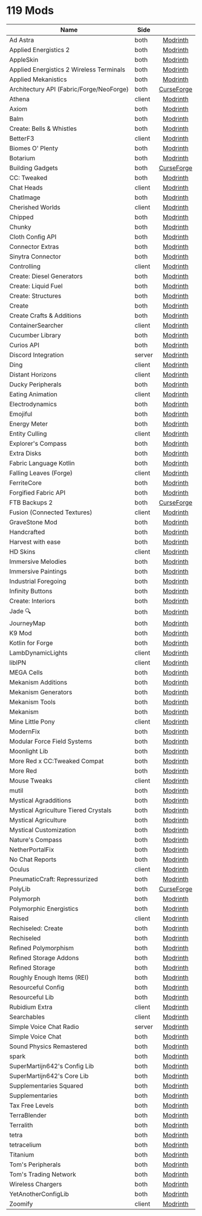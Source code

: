 # 119 Mods

|Name|Side||
|---|---|:-:|
|Ad Astra|both|[Modrinth](https://modrinth.com/mod/ad-astra)|
|Applied Energistics 2|both|[Modrinth](https://modrinth.com/mod/ae2)|
|AppleSkin|both|[Modrinth](https://modrinth.com/mod/appleskin)|
|Applied Energistics 2 Wireless Terminals|both|[Modrinth](https://modrinth.com/mod/applied-energistics-2-wireless-terminals)|
|Applied Mekanistics|both|[Modrinth](https://modrinth.com/mod/applied-mekanistics)|
|Architectury API (Fabric/Forge/NeoForge)|both|[CurseForge](https://www.curseforge.com/minecraft/mc-mods/architectury-api)|
|Athena|client|[Modrinth](https://modrinth.com/mod/athena-ctm)|
|Axiom|both|[Modrinth](https://modrinth.com/mod/axiom)|
|Balm|both|[Modrinth](https://modrinth.com/mod/balm)|
|Create: Bells & Whistles|both|[Modrinth](https://modrinth.com/mod/bellsandwhistles)|
|BetterF3|client|[Modrinth](https://modrinth.com/mod/betterf3)|
|Biomes O' Plenty|both|[Modrinth](https://modrinth.com/mod/biomes-o-plenty)|
|Botarium|both|[Modrinth](https://modrinth.com/mod/botarium)|
|Building Gadgets|both|[CurseForge](https://www.curseforge.com/minecraft/mc-mods/building-gadgets)|
|CC: Tweaked|both|[Modrinth](https://modrinth.com/mod/cc-tweaked)|
|Chat Heads|client|[Modrinth](https://modrinth.com/mod/chat-heads)|
|ChatImage|both|[Modrinth](https://modrinth.com/mod/chatimage)|
|Cherished Worlds|client|[Modrinth](https://modrinth.com/mod/cherished-worlds)|
|Chipped|both|[Modrinth](https://modrinth.com/mod/chipped)|
|Chunky|both|[Modrinth](https://modrinth.com/mod/chunky)|
|Cloth Config API|both|[Modrinth](https://modrinth.com/mod/cloth-config)|
|Connector Extras|both|[Modrinth](https://modrinth.com/mod/connector-extras)|
|Sinytra Connector|both|[Modrinth](https://modrinth.com/mod/connector)|
|Controlling|client|[Modrinth](https://modrinth.com/mod/controlling)|
|Create: Diesel Generators|both|[Modrinth](https://modrinth.com/mod/create-diesel-generators)|
|Create: Liquid Fuel|both|[Modrinth](https://modrinth.com/mod/create-liquid-fuel)|
|Create: Structures|both|[Modrinth](https://modrinth.com/mod/create-structures)|
|Create|both|[Modrinth](https://modrinth.com/mod/create)|
|Create Crafts & Additions|both|[Modrinth](https://modrinth.com/mod/createaddition)|
|ContainerSearcher|client|[Modrinth](https://modrinth.com/mod/csearcher)|
|Cucumber Library|both|[Modrinth](https://modrinth.com/mod/cucumber)|
|Curios API|both|[Modrinth](https://modrinth.com/mod/curios)|
|Discord Integration|server|[Modrinth](https://modrinth.com/mod/dcintegration)|
|Ding|client|[Modrinth](https://modrinth.com/mod/ding)|
|Distant Horizons|client|[Modrinth](https://modrinth.com/mod/distanthorizons)|
|Ducky Peripherals|both|[Modrinth](https://modrinth.com/mod/ducky-periphs)|
|Eating Animation|client|[Modrinth](https://modrinth.com/mod/eating-animation)|
|Electrodynamics|both|[Modrinth](https://modrinth.com/mod/electrodynamics)|
|Emojiful|both|[Modrinth](https://modrinth.com/mod/emojiful)|
|Energy Meter|both|[Modrinth](https://modrinth.com/mod/energymeter)|
|Entity Culling|client|[Modrinth](https://modrinth.com/mod/entityculling)|
|Explorer's Compass|both|[Modrinth](https://modrinth.com/mod/explorers-compass)|
|Extra Disks|both|[Modrinth](https://modrinth.com/mod/extra-disks)|
|Fabric Language Kotlin|both|[Modrinth](https://modrinth.com/mod/fabric-language-kotlin)|
|Falling Leaves (Forge)|client|[Modrinth](https://modrinth.com/mod/fallingleavesforge)|
|FerriteCore|both|[Modrinth](https://modrinth.com/mod/ferrite-core)|
|Forgified Fabric API|both|[Modrinth](https://modrinth.com/mod/forgified-fabric-api)|
|FTB Backups 2|both|[CurseForge](https://www.curseforge.com/minecraft/mc-mods/ftb-backups-2)|
|Fusion (Connected Textures)|client|[Modrinth](https://modrinth.com/mod/fusion-connected-textures)|
|GraveStone Mod|both|[Modrinth](https://modrinth.com/mod/gravestone-mod)|
|Handcrafted|both|[Modrinth](https://modrinth.com/mod/handcrafted)|
|Harvest with ease|both|[Modrinth](https://modrinth.com/mod/harvest-with-ease)|
|HD Skins|client|[Modrinth](https://modrinth.com/mod/hd-skins)|
|Immersive Melodies|both|[Modrinth](https://modrinth.com/mod/immersive-melodies)|
|Immersive Paintings|both|[Modrinth](https://modrinth.com/mod/immersive-paintings)|
|Industrial Foregoing|both|[Modrinth](https://modrinth.com/mod/industrial-foregoing)|
|Infinity Buttons|both|[Modrinth](https://modrinth.com/mod/infinitybuttons)|
|Create: Interiors|both|[Modrinth](https://modrinth.com/mod/interiors)|
|Jade 🔍|both|[Modrinth](https://modrinth.com/mod/jade)|
|JourneyMap|both|[Modrinth](https://modrinth.com/mod/journeymap)|
|K9 Mod|both|[Modrinth](https://modrinth.com/mod/k9-mod)|
|Kotlin for Forge|both|[Modrinth](https://modrinth.com/mod/kotlin-for-forge)|
|LambDynamicLights|client|[Modrinth](https://modrinth.com/mod/lambdynamiclights)|
|libIPN|client|[Modrinth](https://modrinth.com/mod/libipn)|
|MEGA Cells|both|[Modrinth](https://modrinth.com/mod/mega)|
|Mekanism Additions|both|[Modrinth](https://modrinth.com/mod/mekanism-additions)|
|Mekanism Generators|both|[Modrinth](https://modrinth.com/mod/mekanism-generators)|
|Mekanism Tools|both|[Modrinth](https://modrinth.com/mod/mekanism-tools)|
|Mekanism|both|[Modrinth](https://modrinth.com/mod/mekanism)|
|Mine Little Pony|client|[Modrinth](https://modrinth.com/mod/mine-little-pony)|
|ModernFix|both|[Modrinth](https://modrinth.com/mod/modernfix)|
|Modular Force Field Systems|both|[Modrinth](https://modrinth.com/mod/modular-force-field-systems)|
|Moonlight Lib|both|[Modrinth](https://modrinth.com/mod/moonlight)|
|More Red x CC:Tweaked Compat|both|[Modrinth](https://modrinth.com/mod/more-red-x-cc-tweaked-compat)|
|More Red|both|[Modrinth](https://modrinth.com/mod/more-red)|
|Mouse Tweaks|client|[Modrinth](https://modrinth.com/mod/mouse-tweaks)|
|mutil|both|[Modrinth](https://modrinth.com/mod/mutil)|
|Mystical Agradditions|both|[Modrinth](https://modrinth.com/mod/mystical-agradditions)|
|Mystical Agriculture Tiered Crystals|both|[Modrinth](https://modrinth.com/mod/mystical-agriculture-tiered-crystals)|
|Mystical Agriculture|both|[Modrinth](https://modrinth.com/mod/mystical-agriculture)|
|Mystical Customization|both|[Modrinth](https://modrinth.com/mod/mystical-customization)|
|Nature's Compass|both|[Modrinth](https://modrinth.com/mod/natures-compass)|
|NetherPortalFix|both|[Modrinth](https://modrinth.com/mod/netherportalfix)|
|No Chat Reports|both|[Modrinth](https://modrinth.com/mod/no-chat-reports)|
|Oculus|client|[Modrinth](https://modrinth.com/mod/oculus)|
|PneumaticCraft: Repressurized|both|[Modrinth](https://modrinth.com/mod/pneumaticcraft-repressurized)|
|PolyLib|both|[CurseForge](https://www.curseforge.com/minecraft/mc-mods/polylib)|
|Polymorph|both|[Modrinth](https://modrinth.com/mod/polymorph)|
|Polymorphic Energistics|both|[Modrinth](https://modrinth.com/mod/polymorphic-energistics)|
|Raised|client|[Modrinth](https://modrinth.com/mod/raised)|
|Rechiseled: Create|both|[Modrinth](https://modrinth.com/mod/rechiseled-create)|
|Rechiseled|both|[Modrinth](https://modrinth.com/mod/rechiseled)|
|Refined Polymorphism|both|[Modrinth](https://modrinth.com/mod/refined-polymorphism)|
|Refined Storage Addons|both|[Modrinth](https://modrinth.com/mod/refined-storage-addons)|
|Refined Storage|both|[Modrinth](https://modrinth.com/mod/refined-storage)|
|Roughly Enough Items (REI)|both|[Modrinth](https://modrinth.com/mod/rei)|
|Resourceful Config|both|[Modrinth](https://modrinth.com/mod/resourceful-config)|
|Resourceful Lib|both|[Modrinth](https://modrinth.com/mod/resourceful-lib)|
|Rubidium Extra|client|[Modrinth](https://modrinth.com/mod/rubidium-extra)|
|Searchables|client|[Modrinth](https://modrinth.com/mod/searchables)|
|Simple Voice Chat Radio|server|[Modrinth](https://modrinth.com/mod/simple-voice-chat-radio)|
|Simple Voice Chat|both|[Modrinth](https://modrinth.com/mod/simple-voice-chat)|
|Sound Physics Remastered|both|[Modrinth](https://modrinth.com/mod/sound-physics-remastered)|
|spark|both|[Modrinth](https://modrinth.com/mod/spark)|
|SuperMartijn642's Config Lib|both|[Modrinth](https://modrinth.com/mod/supermartijn642s-config-lib)|
|SuperMartijn642's Core Lib|both|[Modrinth](https://modrinth.com/mod/supermartijn642s-core-lib)|
|Supplementaries Squared|both|[Modrinth](https://modrinth.com/mod/supplementaries-squared)|
|Supplementaries|both|[Modrinth](https://modrinth.com/mod/supplementaries)|
|Tax Free Levels|both|[Modrinth](https://modrinth.com/mod/tax-free-levels)|
|TerraBlender|both|[Modrinth](https://modrinth.com/mod/terrablender)|
|Terralith|both|[Modrinth](https://modrinth.com/mod/terralith)|
|tetra|both|[Modrinth](https://modrinth.com/mod/tetra)|
|tetracelium|both|[Modrinth](https://modrinth.com/mod/tetracelium)|
|Titanium|both|[Modrinth](https://modrinth.com/mod/titanium)|
|Tom's Peripherals|both|[Modrinth](https://modrinth.com/mod/toms-peripherals)|
|Tom's Trading Network|both|[Modrinth](https://modrinth.com/mod/toms-trading-network)|
|Wireless Chargers|both|[Modrinth](https://modrinth.com/mod/wireless-chargers)|
|YetAnotherConfigLib|both|[Modrinth](https://modrinth.com/mod/yacl)|
|Zoomify|client|[Modrinth](https://modrinth.com/mod/zoomify)|